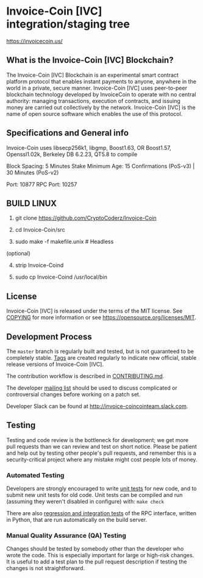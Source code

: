 Invoice-Coin [IVC] integration/staging tree
=====================================

https://invoicecoin.us/

What is the Invoice-Coin [IVC] Blockchain?
---------------------------

The Invoice-Coin [IVC] Blockchain is an experimental smart contract platform protocol that enables 
instant payments to anyone, anywhere in the world in a private, secure manner. 
Invoice-Coin [IVC] uses peer-to-peer blockchain technology developed by InvoiceCoin to operate
with no central authority: managing transactions, execution of contracts, and 
issuing money are carried out collectively by the network. Invoice-Coin [IVC] is the name of 
open source software which enables the use of this protocol.

Specifications and General info
------------------
Invoice-Coin uses libsecp256k1,
			  libgmp,
			  Boost1.63,
			  OR Boost1.57,  
			  Openssl1.02k,
			  Berkeley DB 6.2.23,
			  QT5.8 to compile


Block Spacing: 5 Minutes
Stake Minimum Age: 15 Confirmations (PoS-v3) | 30 Minutes (PoS-v2)

Port: 10877
RPC Port: 10257


BUILD LINUX
-----------
1) git clone https://github.com/CryptoCoderz/Invoice-Coin

2) cd Invoice-Coin/src

3) sudo make -f makefile.unix            # Headless

(optional)

4) strip Invoice-Coind

5) sudo cp Invoice-Coind /usr/local/bin

License
-------

Invoice-Coin [IVC] is released under the terms of the MIT license. See [COPYING](COPYING) for more
information or see https://opensource.org/licenses/MIT.

Development Process
-------------------

The `master` branch is regularly built and tested, but is not guaranteed to be
completely stable. [Tags](https://github.com/CryptoCoderz/IVC/tags) are created
regularly to indicate new official, stable release versions of Invoice-Coin [IVC].

The contribution workflow is described in [CONTRIBUTING.md](CONTRIBUTING.md).

The developer [mailing list](https://lists.linuxfoundation.org/mailman/listinfo/bitcoin-dev)
should be used to discuss complicated or controversial changes before working
on a patch set.

Developer Slack can be found at http://invoice-coincointeam.slack.com.

Testing
-------

Testing and code review is the bottleneck for development; we get more pull
requests than we can review and test on short notice. Please be patient and help out by testing
other people's pull requests, and remember this is a security-critical project where any mistake might cost people
lots of money.

### Automated Testing

Developers are strongly encouraged to write [unit tests](/doc/unit-tests.md) for new code, and to
submit new unit tests for old code. Unit tests can be compiled and run
(assuming they weren't disabled in configure) with: `make check`

There are also [regression and integration tests](/qa) of the RPC interface, written
in Python, that are run automatically on the build server.

### Manual Quality Assurance (QA) Testing

Changes should be tested by somebody other than the developer who wrote the
code. This is especially important for large or high-risk changes. It is useful
to add a test plan to the pull request description if testing the changes is
not straightforward.
